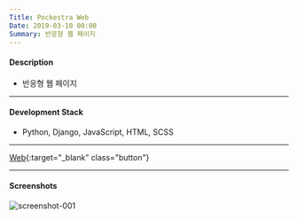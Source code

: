 ```yaml
---
Title: Pockestra Web
Date: 2019-03-10 00:00
Summary: 반응형 웹 페이지
---
```



#### Description

* 반응형 웹 페이지

---

#### Development Stack

* Python, Django, JavaScript, HTML, SCSS

---

[Web](https://pockestra.com){:target="_blank" class="button"}

---

#### Screenshots

![screenshot-001](https://user-images.githubusercontent.com/21299773/62962193-eb0e6a00-bded-11e9-8b91-831d84860e6b.png)
